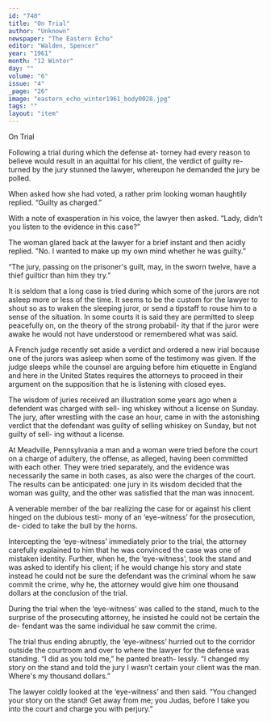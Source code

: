 ```yaml
---
id: "740"
title: "On Trial"
author: "Unknown"
newspaper: "The Eastern Echo"
editor: "Walden, Spencer"
year: "1961"
month: "12 Winter"
day: ""
volume: "6"
issue: "4"
_page: "26"
image: "eastern_echo_winter1961_body0028.jpg"
tags: ""
layout: "item"
---
```

On Trial

Following a trial during which the defense at-
torney had every reason to believe would result in
an aquittal for his client, the verdict of guilty re-
turned by the jury stunned the lawyer, whereupon
he demanded the jury be polled.

When asked how she had voted, a rather prim
looking woman haughtily replied. “Guilty as
charged.”

With a note of exasperation in his voice, the
lawyer then asked. “Lady, didn’t you listen to the
evidence in this case?”

The woman glared back at the lawyer for a brief
instant and then acidly replied. "No. I wanted to
make up my own mind whether he was guilty.”

“The jury, passing on the prisoner's guilt, may,
in the sworn twelve, have a thief guilticr than him
they try.”

It is seldom that a long case is tried during which
some of the jurors are not asleep more or less of the
time. It seems to be the custom for the lawyer to
shout so as to waken the sleeping juror, or send a
tipstaff to rouse him to a sense of the situation. In
some courts it is said they are permitted to sleep
peacefully on, on the theory of the strong probabil-
ity that if the juror were awake he would not have
understood or remembered what was said.

A French judge recently set aside a verdict and
ordered a new irial because one of the jurors was
asleep when some of the testimony was given. If the
judge sleeps while the counsel are arguing before
him etiquette in England and here in the United
States requires the attorneys to proceed in their
argument on the supposition that he is listening with
closed eyes.

The wisdom of juries received an illustration some
years ago when a defendent was charged with sell-
ing whiskey without a license on Sunday. The jury,
after wrestling with the case an hour, came in with
the astonishing verdict that the defendant was guilty
of selling whiskey on Sunday, but not guilty of sell-
ing without a license.

At Meadville, Pennsylvania a man and a woman
were tried before the court on a charge of adultery,
the offense, as alleged, having been committed with
each other. They were tried separately, and the
evidence was necessarily the same in both cases, as
also were the charges of the court. The results can
be anticipated: one jury in its wisdom decided that
the woman was guilty, and the other was satisfied
that the man was innocent.

A venerable member of the bar realizing the case
for or against his client hinged on the dubious testi-
mony of an ‘eye-witness’ for the prosecution, de-
cided to take the bull by the horns.

Intercepting the ‘eye-witness’ immediately prior
to the trial, the attorney carefully explained to him
that he was convinced the case was one of mistaken
identity. Further, when he, the ‘eye-witness’, took
the stand and was asked to identify his client; if he
would change his story and state instead he could
not be sure the defendant was the criminal whom he
saw commit the crime, why he, the attorney would
give him one thousand dollars at the conclusion of
the trial.

During the trial when the ‘eye-witness’ was called
to the stand, much to the surprise of the prosecuting
attorney, he insisted he could not be certain the de-
fendant was the same individual he saw commit the
crime.

The trial thus ending abruptly, the ‘eye-witness’
hurried out to the corridor outside the courtroom
and over to where the lawyer for the defense was
standing. “I did as you told me,” he panted breath-
lessly. “I changed my story on the stand and told
the jury I wasn’t certain your client was the man.
Where's my thousand dollars.”

The lawyer coldly looked at the ‘eye-witness’ and
then said. “You changed your story on the stand!
Get away from me; you Judas, before I take you
into the court and charge you with perjury.”
